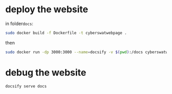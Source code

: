 # deploy the website


in folder``docs``:
```bash
sudo docker build -f Dockerfile -t cyberswatwebpage .
```
then
```bash
sudo docker run -dp 3000:3000 --name=docsify -v $(pwd):/docs cyberswatwebpage
```

# debug the website

```bash
docsify serve docs
```

